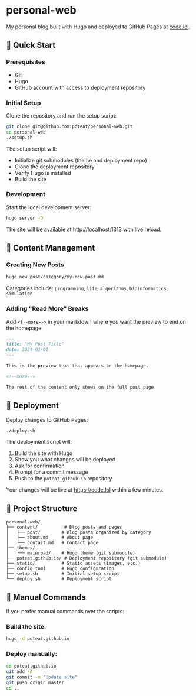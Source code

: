 # personal-web

My personal blog built with Hugo and deployed to GitHub Pages at [code.lol](https://code.lol).

## 🚀 Quick Start

### Prerequisites

- Git
- Hugo
- GitHub account with access to deployment repository

### Initial Setup

Clone the repository and run the setup script:

```sh
git clone git@github.com:poteat/personal-web.git
cd personal-web
./setup.sh
```

The setup script will:

- Initialize git submodules (theme and deployment repo)
- Clone the deployment repository
- Verify Hugo is installed
- Build the site

### Development

Start the local development server:

```sh
hugo server -D
```

The site will be available at http://localhost:1313 with live reload.

## 📝 Content Management

### Creating New Posts

```sh
hugo new post/category/my-new-post.md
```

Categories include: `programming`, `life`, `algorithms`, `bioinformatics`, `simulation`

### Adding "Read More" Breaks

Add `<!--more-->` in your markdown where you want the preview to end on the homepage:

```markdown
---
title: "My Post Title"
date: 2024-01-01
---

This is the preview text that appears on the homepage.

<!--more-->

The rest of the content only shows on the full post page.
```

## 🚢 Deployment

Deploy changes to GitHub Pages:

```sh
./deploy.sh
```

The deployment script will:

1. Build the site with Hugo
2. Show you what changes will be deployed
3. Ask for confirmation
4. Prompt for a commit message
5. Push to the `poteat.github.io` repository

Your changes will be live at https://code.lol within a few minutes.

## 📁 Project Structure

```
personal-web/
├── content/          # Blog posts and pages
│   ├── post/        # Blog posts organized by category
│   ├── about.md     # About page
│   └── contact.md   # Contact page
├── themes/
│   └── mainroad/    # Hugo theme (git submodule)
├── poteat.github.io/ # Deployment repository (git submodule)
├── static/          # Static assets (images, etc.)
├── config.toml      # Hugo configuration
├── setup.sh         # Initial setup script
└── deploy.sh        # Deployment script
```

## 🔧 Manual Commands

If you prefer manual commands over the scripts:

### Build the site:

```sh
hugo -d poteat.github.io
```

### Deploy manually:

```sh
cd poteat.github.io
git add -A
git commit -m "Update site"
git push origin master
cd ..
```
